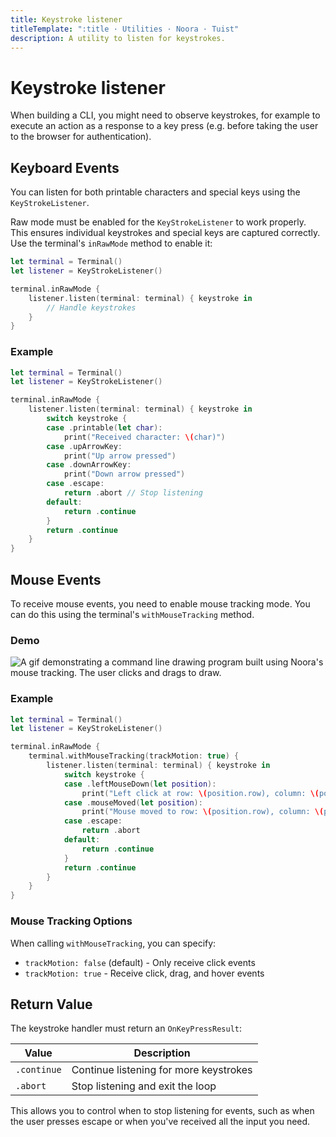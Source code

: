 ```yaml
---
title: Keystroke listener
titleTemplate: ":title · Utilities · Noora · Tuist"
description: A utility to listen for keystrokes.
---
```


# Keystroke listener

When building a CLI, you might need to observe keystrokes,
for example to execute an action as a response to a key press (e.g. before taking the user to the browser for authentication).

## Keyboard Events

You can listen for both printable characters and special keys using the `KeyStrokeListener`.

Raw mode must be enabled for the `KeyStrokeListener` to work properly. This ensures individual keystrokes and special keys are captured correctly. Use the terminal's `inRawMode` method to enable it:

```swift
let terminal = Terminal()
let listener = KeyStrokeListener()

terminal.inRawMode {
    listener.listen(terminal: terminal) { keystroke in
        // Handle keystrokes
    }
}
```

### Example

```swift
let terminal = Terminal()
let listener = KeyStrokeListener()

terminal.inRawMode {
    listener.listen(terminal: terminal) { keystroke in
        switch keystroke {
        case .printable(let char):
            print("Received character: \(char)")
        case .upArrowKey:
            print("Up arrow pressed")
        case .downArrowKey:
            print("Down arrow pressed")
        case .escape:
            return .abort // Stop listening
        default:
            return .continue
        }
        return .continue
    }
}
```

## Mouse Events

To receive mouse events, you need to enable mouse tracking mode. You can do this using the terminal's `withMouseTracking` method.

### Demo

![A gif demonstrating a command line drawing program built using Noora's mouse tracking. The user clicks and drags to draw.](/utilities/mouse-tracking.gif)

### Example

```swift
let terminal = Terminal()
let listener = KeyStrokeListener()

terminal.inRawMode {
    terminal.withMouseTracking(trackMotion: true) {
        listener.listen(terminal: terminal) { keystroke in
            switch keystroke {
            case .leftMouseDown(let position):
                print("Left click at row: \(position.row), column: \(position.column)")
            case .mouseMoved(let position):
                print("Mouse moved to row: \(position.row), column: \(position.column)")
            case .escape:
                return .abort
            default:
                return .continue
            }
            return .continue
        }
    }
}
```

### Mouse Tracking Options

When calling `withMouseTracking`, you can specify:

- `trackMotion: false` (default) - Only receive click events
- `trackMotion: true` - Receive click, drag, and hover events

## Return Value

The keystroke handler must return an `OnKeyPressResult`:

| Value | Description |
| --- | --- |
| `.continue` | Continue listening for more keystrokes |
| `.abort` | Stop listening and exit the loop |

This allows you to control when to stop listening for events, such as when the user presses escape or when you've received all the input you need.
